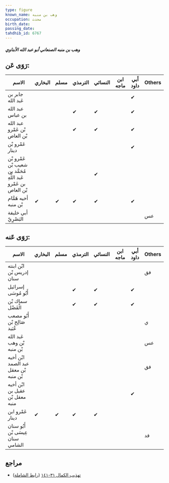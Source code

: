 ```yaml
---
type: figure
known_name: وهب بن منبه
occupation: محدث
birth_date:
passing_date:
tahdhib_id: 6767
---
```

##### وهب بن منبه الصنعاني أبو عبد الله الأبناوي

## رَوَى عَن:
| الاسم                                                            | البخاري | مسلم | الترمذي | النسائي | ابن ماجه | أبي داود | Others |
| ---------------------------------------------------------------- | ------- | ---- | ------- | ------- | -------- | -------- | ------ |
| جابر بن عَبد الله                                                |         |      |         |         |          | ✔        |        |
| عبد الله بن عباس                                                 |         |      | ✔       | ✔       |          | ✔        |        |
| عبد الله بْن عَمْرو بْن العاص                                    |         |      | ✔       | ✔       |          | ✔        |        |
| عَمْرو بْن دينار                                                 |         |      |         |         |          | ✔        |        |
| عَمْرو بْن شعيب بْن مُحَمَّد بن عَبد اللَّهِ بن عَمْرو بْن العاص |         |      |         | ✔       |          |          |        |
| أخيه هَمَّام بْن منبه                                            | ✔       | ✔    | ✔       | ✔       |          | ✔        |        |
| أبي خليفة البَصْرِيّ                                             |         |      |         |         |          |          | عس     |
## رَوَى عَنه:
| الاسم                                 | البخاري | مسلم | الترمذي | النسائي | ابن ماجه | أبي داود | Others |
| ------------------------------------- | ------- | ---- | ------- | ------- | -------- | -------- | ------ |
| ابْن ابنته إدريس بْن سنان             |         |      |         |         |          |          | فق     |
| إسرائيل أَبُو مُوسَى                  |         |      | ✔       | ✔       |          | ✔        |        |
| سماك بْن الْفَضْل                     |         |      | ✔       | ✔       |          | ✔        |        |
| أَبُو مصعب صَالِح بْن عُبَيد          |         |      |         |         |          |          | ي      |
| عَبد الله بْن وهب بْن منبه            |         |      |         |         |          |          | عس     |
| ابْن أخيه عبد الصمد بْن معقل بْن منبه |         |      |         |         |          |          | فق     |
| ابْن أخيه عقيل بن معقل بْن منبه       |         |      |         |         |          | ✔        |        |
| عَمْرو ابن دينار                      | ✔       | ✔    | ✔       | ✔       |          |          |        |
| أَبُو سنان عِيسَى بْن سنان الشامي     |         |      |         |         |          |          | قد     |
## مراجع
- [تهذيب الكمال ٣١-١٤١](obsidian://open?vault=Tahdhib-al-Kamal&file=Figures/٦٧٦٧-وهب%20بن%20منبه%20الصنعاني%20أبو%20عبد%20الله%20الأبناوي) ([رابط الشاملة](https://shamela.ws/book/3722/16689))